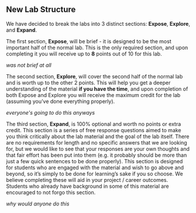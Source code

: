 ## New Lab Structure

We have decided to break the labs into 3 distinct sections: **Expose**, **Explore**, and **Expand**.

The first section, **Expose**, will be brief - it is designed to be the most important half of the normal lab. This is the only required section, and upon completing it you will receive up to **8** points out of 10 for this lab.

_was not brief at all_

The second section, **Explore**, will cover the second half of the normal lab and is worth up to the other 2 points. This will help you get a deeper understanding of the material **if you have the time**, and upon completion of both Expose and Explore you will receive the maximum credit for the lab (assuming you’ve done everything properly).

_everyone's going to do this anyways_

The third section, **Expand**, is 100% optional and worth no points or extra credit. This section is a series of free response questions aimed to make you think critically about the lab material and the goal of the lab itself. There are no requirements for length and no specific answers that we are looking for, but we would like to see that your responses are your own thoughts and that fair effort has been put into them (e.g. it probably should be more than just a few quick sentences to be done properly). This section is designed for students who are engaged with the material and wish to go above and beyond, so it’s simply to be done for learning’s sake if you so choose. We believe completing these will aid in your project / career outcomes. Students who already have background in some of this material are encouraged to not forgo this section.

_why would anyone do this_
